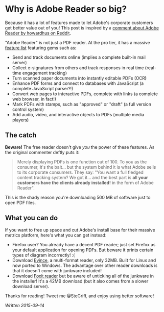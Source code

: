 # Why is Adobe Reader so big?

Because it has a lot of features made to let Adobe's corporate customers get better value out of you! This post is inspired by a [comment about Adobe Reader by howardhus on Reddit][1].

"Adobe Reader" is not just a PDF reader. At the pro tier, it has a massive [feature list][] featuring gems such as:

 * Send and track documents online (implies a complete built-in mail server)
 * Collect e-signatures from others and track responses in real time (real-time engagement tracking)
 * Turn scanned paper documents into instantly editable PDFs (OCR)
 * Enhance PDF forms and connect to databases with JavaScript (a complete JavaScript parser?!)
 * Convert web pages to interactive PDFs, complete with links (a complete web browser, in fact!)
 * Mark PDFs with stamps, such as "approved" or "draft" (a full version control system)
 * Add audio, video, and interactive objects to PDFs (multiple media players)

## The catch

**Beware!** The free reader doesn't give *you* the power of these features. As the original commenter deftly puts it:

> Merely displaying PDFs is one function out of 100. To you as the consumer, it's the bait... but the system behind it is what Adobe sells to its corporate consumers.
> They say: "You want a full fledged content tracking system? We got it... and the best part is **all your customers have the clients already installed!** in the form of Adobe Reader".

This is the shady reason you're downloading 500 MB of software just to open PDF files.

## What you can do

If you want to free up space and cut Adobe's install base for their massive metrics platform, here's what you can get instead:

 * Firefox user? You already have a decent PDF reader; just set Firefox as your default application for opening PDFs. But beware it prints certain types of diagram incorrectly! :(
 * Download [Evince][], a multi-format reader, only 32MB. Built for Linux and now ported to Windows. The advantage over other reader downloads is that it doesn't come with junkware included!
 * Download [Foxit reader][] but be aware of unticking all of the junkware in the installer! It's a 42MB download (but it also comes from a slower download server).

Thanks for reading! Tweet me @SteGriff, and enjoy using better software!

*Written 2015-09-14*

[1]: https://www.reddit.com/r/geek/comments/ddh5p/the_iso_pdf_standard_hasnt_been_updated_since/c0zfics
[feature list]: https://acrobat.adobe.com/us/en/pricing/pricing-compare-plans.html
[Evince]: https://wiki.gnome.org/Apps/Evince/Downloads
[Foxit reader]: https://www.foxitsoftware.com/downloads/